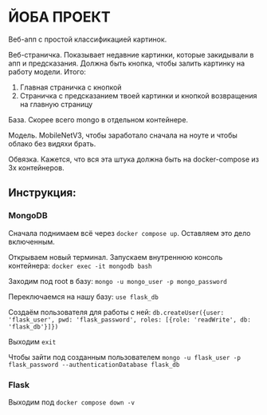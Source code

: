 # ЙОБА ПРОЕКТ

Веб-апп с простой классификацией картинок.

Веб-страничка. Показывает недавние картинки, которые закидывали в апп и предсказания. Должна быть кнопка, чтобы залить картинку на работу модели. Итого: 
1) Главная страничка с кнопкой
2) Страничка с предсказанием твоей картинки и кнопкой возвращения на главную страницу

База. Скорее всего mongo в отдельном контейнере.

Модель. MobileNetV3, чтобы заработало сначала на ноуте и чтобы облако без видяхи брать.

Обвязка. Кажется, что вся эта штука должна быть на docker-compose из 3х контейнеров.

## Инструкция:

### MongoDB

Сначала поднимаем всё через `docker compose up`. Оставляем это дело включенным. 

Открываем новый терминал. Запускаем внутреннюю консоль контейнера:
`docker exec -it mongodb bash`

Заходим под root в базу:
`mongo -u mongo_user -p mongo_password`

Переключаемся на нашу базу:
`use flask_db`

Создаём пользователя для работы с ней:
`db.createUser({user: 'flask_user', pwd: 'flask_password', roles: [{role: 'readWrite', db: 'flask_db'}]})`

Выходим
`exit`

Чтобы зайти под созданным пользователем
`mongo -u flask_user -p flask_password --authenticationDatabase flask_db`

### Flask

Выходим под `docker compose down -v`

